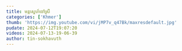 ```yaml
---
title: មន្តស្នេហ៍ចៅស្រី
categories: ['Khmer']
thumb: 'https://img.youtube.com/vi/jMP7v_q47Bk/maxresdefault.jpg'
pudate: 2024-07-12T19:07:20
videos: 2024-07-13-19-06-39
author: tin-sokhavuth
---
```

